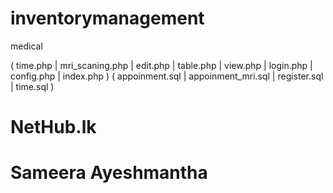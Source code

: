 # inventorymanagement

medical

( time.php | mri_scaning.php | edit.php | table.php | view.php | login.php | config.php | index.php )
( appoinment.sql | appoinment_mri.sql | register.sql | time.sql )

# NetHub.lk

# Sameera Ayeshmantha
